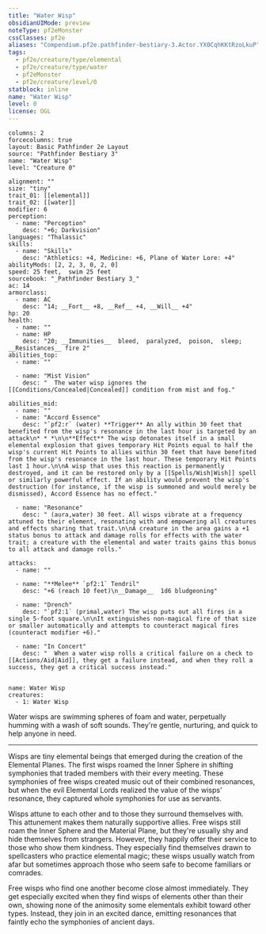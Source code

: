 ```yaml
---
title: "Water Wisp"
obsidianUIMode: preview
noteType: pf2eMonster
cssClasses: pf2e
aliases: "Compendium.pf2e.pathfinder-bestiary-3.Actor.YX0CqhKKtRzoLkuP" 
tags:
  - pf2e/creature/type/elemental
  - pf2e/creature/type/water
  - pf2eMonster
  - pf2e/creature/level/0
statblock: inline
name: "Water Wisp"
level: 0
license: OGL
---
```


```statblock
columns: 2
forcecolumns: true
layout: Basic Pathfinder 2e Layout
source: "Pathfinder Bestiary 3"
name: "Water Wisp"
level: "Creature 0"

alignment: ""
size: "tiny"
trait_01: [[elemental]]
trait_02: [[water]]
modifier: 6
perception:
  - name: "Perception"
    desc: "+6; Darkvision"
languages: "Thalassic"
skills:
  - name: "Skills"
    desc: "Athletics: +4, Medicine: +6, Plane of Water Lore: +4"
abilityMods: [2, 2, 3, 0, 2, 0]
speed: 25 feet,  swim 25 feet
sourcebook: "_Pathfinder Bestiary 3_"
ac: 14
armorclass:
  - name: AC
    desc: "14; __Fort__ +8, __Ref__ +4, __Will__ +4"
hp: 20
health:
  - name: ""
  - name: HP
    desc: "20; __Immunities__  bleed,  paralyzed,  poison,  sleep; __Resistances__ fire 2"
abilities_top:
  - name: ""

  - name: "Mist Vision"
    desc: "  The water wisp ignores the [[Conditions/Concealed|Concealed]] condition from mist and fog."

abilities_mid:
  - name: ""
  - name: "Accord Essence"
    desc: "`pf2:r` (water) **Trigger** An ally within 30 feet that benefited from the wisp's resonance in the last hour is targeted by an attack\n* * *\n\n**Effect** The wisp detonates itself in a small elemental explosion that gives temporary Hit Points equal to half the wisp's current Hit Points to allies within 30 feet that have benefited from the wisp's resonance in the last hour. These temporary Hit Points last 1 hour.\n\nA wisp that uses this reaction is permanently destroyed, and it can be restored only by a [[Spells/Wish|Wish]] spell or similarly powerful effect. If an ability would prevent the wisp's destruction (for instance, if the wisp is summoned and would merely be dismissed), Accord Essence has no effect."

  - name: "Resonance"
    desc: " (aura,water) 30 feet. All wisps vibrate at a frequency attuned to their element, resonating with and empowering all creatures and effects sharing that trait.\n\nA creature in the area gains a +1 status bonus to attack and damage rolls for effects with the water trait; a creature with the elemental and water traits gains this bonus to all attack and damage rolls."

attacks:
  - name: ""

  - name: "**Melee** `pf2:1` Tendril"
    desc: "+6 (reach 10 feet)\n__Damage__  1d6 bludgeoning"

  - name: "Drench"
    desc: "`pf2:1` (primal,water) The wisp puts out all fires in a single 5-foot square.\n\nIt extinguishes non-magical fire of that size or smaller automatically and attempts to counteract magical fires (counteract modifier +6)."

  - name: "In Concert"
    desc: "  When a water wisp rolls a critical failure on a check to [[Actions/Aid|Aid]], they get a failure instead, and when they roll a success, they get a critical success instead."
 
```

```encounter-table
name: Water Wisp
creatures:
  - 1: Water Wisp
```



Water wisps are swimming spheres of foam and water, perpetually humming with a wash of soft sounds. They're gentle, nurturing, and quick to help anyone in need.

* * *

Wisps are tiny elemental beings that emerged during the creation of the Elemental Planes. The first wisps roamed the Inner Sphere in shifting symphonies that traded members with their every meeting. These symphonies of free wisps created music out of their combined resonances, but when the evil Elemental Lords realized the value of the wisps' resonance, they captured whole symphonies for use as servants.

Wisps attune to each other and to those they surround themselves with. This attunement makes them naturally supportive allies. Free wisps still roam the Inner Sphere and the Material Plane, but they're usually shy and hide themselves from strangers. However, they happily offer their service to those who show them kindness. They especially find themselves drawn to spellcasters who practice elemental magic; these wisps usually watch from afar but sometimes approach those who seem safe to become familiars or comrades.

Free wisps who find one another become close almost immediately. They get especially excited when they find wisps of elements other than their own, showing none of the animosity some elementals exhibit toward other types. Instead, they join in an excited dance, emitting resonances that faintly echo the symphonies of ancient days.
